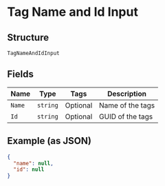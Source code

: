 
# Tag Name and Id Input

## Structure

`TagNameAndIdInput`

## Fields

| Name | Type | Tags | Description |
|  --- | --- | --- | --- |
| `Name` | `string` | Optional | Name of the tags |
| `Id` | `string` | Optional | GUID of the tags |

## Example (as JSON)

```json
{
  "name": null,
  "id": null
}
```

